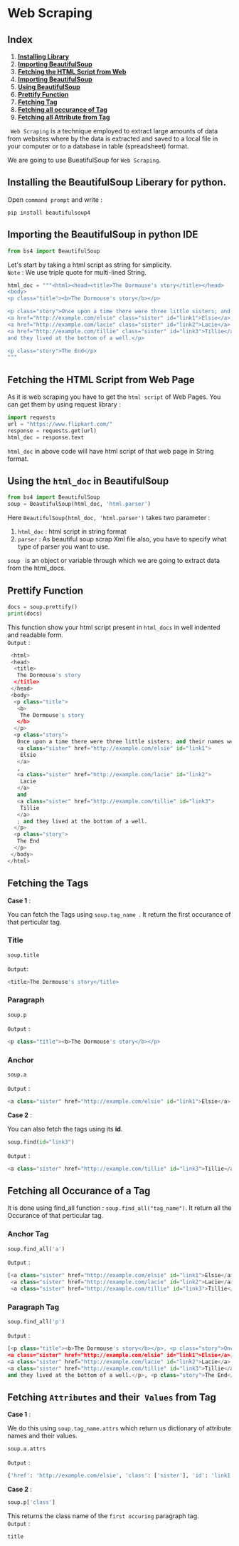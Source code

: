 # Web Scraping

## Index
1. **[Installing Library](#installing-the-beautifulsoup-liberary-for-pythonbrbr)**
1. **[Importing BeautifulSoup](#importing-the-beautifulsoup-in-python-ide)**
1. **[Fetching the HTML Script from Web](#getting-the-html-script-from-web-page)**
1. **[Importing BeautifulSoup](#importing-the-beautifulsoup-in-python-ide)**
1. **[Using BeautifulSoup](#using-the-htmldoc-in-beautifulsoup)**
1. **[Prettify Function ](#prettify-function)**
1. **[Fetching Tag ](#prettify-function)**
1. **[Fetching all occurance of Tag ](#fetching-all-occurance-of-a-tag)**
1. **[Fetching all Attribute from Tag ](#fetching-attributes-from-tag)**



` Web Scraping` is a technique employed to extract large amounts of data from websites where by the data is extracted and saved to a local file in your computer or to a database in table (spreadsheet) format.


We are going to use BueatifulSoup for `Web Scraping`.

## Installing the BeautifulSoup Liberary for python.

Open `command prompt` and write : 
```
pip install beautifulsoup4
```
## Importing the BeautifulSoup in python IDE
```python
from bs4 import BeautifulSoup
```

Let's start by taking a html script as string for simplicity.<br>
`Note` : We use triple quote for multi-lined String.
```python
html_doc = """<html><head><title>The Dormouse's story</title></head>
<body>
<p class="title"><b>The Dormouse's story</b></p>

<p class="story">Once upon a time there were three little sisters; and their names were
<a href="http://example.com/elsie" class="sister" id="link1">Elsie</a>,
<a href="http://example.com/lacie" class="sister" id="link2">Lacie</a> and
<a href="http://example.com/tillie" class="sister" id="link3">Tillie</a>;
and they lived at the bottom of a well.</p>

<p class="story">The End</p>
"""
```
## Fetching the HTML Script from Web Page
As it is web scraping you have to get the `html script` of Web Pages. You can get them by using request library :
```python
import requests
url = "https://www.flipkart.com/"
response = requests.get(url)
html_doc = response.text
```

`html_doc`  in above code will have html script of that web page in String format.

## Using the `html_doc` in BeautifulSoup
```python
from bs4 import BeautifulSoup
soup = BeautifulSoup(html_doc, 'html.parser')
```

Here `BeautifulSoup(html_doc, 'html.parser')` takes two parameter :
1. `html_doc`  : html script in string format
1. `parser` : As beautiful soup scrap Xml file also, you have to specify what type of parser you want to use.

`soup ` is an object or variable through which we are going to extract data from the html_docs. 


## Prettify Function
```python
docs = soup.prettify()
print(docs)
```
This function show your html script present in `html_docs` in well indented and readable form.<br>
`Output` : 

```python
 <html>
 <head>
  <title>
   The Dormouse's story
  </title>
 </head>
 <body>
  <p class="title">
   <b>
    The Dormouse's story
   </b>
  </p>
  <p class="story">
   Once upon a time there were three little sisters; and their names were
   <a class="sister" href="http://example.com/elsie" id="link1">
    Elsie
   </a>
   ,
   <a class="sister" href="http://example.com/lacie" id="link2">
    Lacie
   </a>
   and
   <a class="sister" href="http://example.com/tillie" id="link3">
    Tillie
   </a>
   ; and they lived at the bottom of a well.
  </p>
  <p class="story">
   The End
  </p>
 </body>
</html>
```

##  Fetching the Tags
**Case 1** :

You can fetch the Tags using `soup.tag_name `. It return the first occurance of that perticular tag.
### Title
```python
soup.title
```
`Output`:
```python
<title>The Dormouse's story</title>
```
### Paragraph
```python
soup.p
```
`Output` :
```python
<p class="title"><b>The Dormouse's story</b></p>
```
### Anchor
```python
soup.a
```
`Output` : 
```python
<a class="sister" href="http://example.com/elsie" id="link1">Elsie</a>
```

**Case 2** :

You can also fetch the tags using its **id**.
```python
soup.find(id="link3")
```
`Output` :
```python
<a class="sister" href="http://example.com/tillie" id="link3">Tillie</a>
```

## Fetching all Occurance of a Tag
It is done using find_all function : `soup.find_all("tag_name")`. It return all the Occurance of that perticular tag.
### Anchor Tag
```python
soup.find_all('a')
```
`Output` :
```python
[<a class="sister" href="http://example.com/elsie" id="link1">Elsie</a>,
 <a class="sister" href="http://example.com/lacie" id="link2">Lacie</a>,
 <a class="sister" href="http://example.com/tillie" id="link3">Tillie</a>]
```
### Paragraph Tag
```python
soup.find_all('p')
```
`Output` :
```python
[<p class="title"><b>The Dormouse's story</b></p>, <p class="story">Once upon a time there were three little sisters; and their names were
<a class="sister" href="http://example.com/elsie" id="link1">Elsie</a>,
<a class="sister" href="http://example.com/lacie" id="link2">Lacie</a> and
<a class="sister" href="http://example.com/tillie" id="link3">Tillie</a>;
and they lived at the bottom of a well.</p>, <p class="story">The End</p>]
```



## Fetching `Attributes` and their` Values` from Tag


**Case 1** :

We do this using `soup.tag_name.attrs` which return us dictionary of attribute names and their values.

```python
soup.a.attrs
```
`Output` :
```python
{'href': 'http://example.com/elsie', 'class': ['sister'], 'id': 'link1'}
```
**Case 2** :

```python
soup.p['class']
```
This returns the class name of the `first occuring` paragraph tag.<br>
`Output` :
```
title
```


